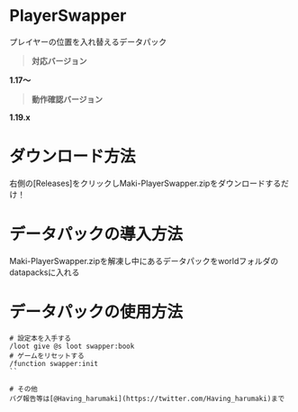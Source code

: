 # PlayerSwapper
プレイヤーの位置を入れ替えるデータパック

> **対応バージョン**

**1.17～**

> **動作確認バージョン**

**1.19.x**


# ダウンロード方法
右側の[Releases]をクリックしMaki-PlayerSwapper.zipをダウンロードするだけ！

# データパックの導入方法
Maki-PlayerSwapper.zipを解凍し中にあるデータパックをworldフォルダのdatapacksに入れる

# データパックの使用方法
```mcfunction
# 設定本を入手する
/loot give @s loot swapper:book
# ゲームをリセットする
/function swapper:init
``

# その他
バグ報告等は[@Having_harumaki](https://twitter.com/Having_harumaki)まで

